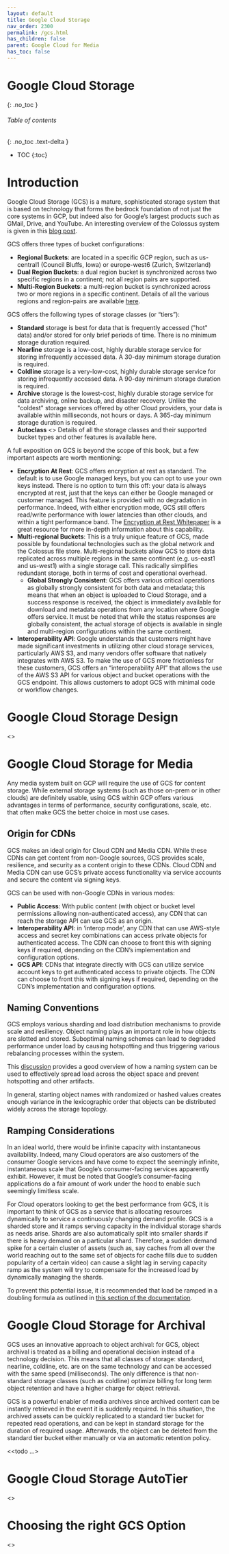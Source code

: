 ```yaml
---
layout: default
title: Google Cloud Storage
nav_order: 2300
permalink: /gcs.html
has_children: false
parent: Google Cloud for Media
has_toc: false
---
```

<!--
Copyright 2022 Google LLC

Licensed under the Apache License, Version 2.0 (the "License");
you may not use this file except in compliance with the License.
You may obtain a copy of the License at

    https://www.apache.org/licenses/LICENSE-2.0

Unless required by applicable law or agreed to in writing, software
distributed under the License is distributed on an "AS IS" BASIS,
WITHOUT WARRANTIES OR CONDITIONS OF ANY KIND, either express or implied.
See the License for the specific language governing permissions and
limitations under the License.
-->

# Google Cloud Storage
{: .no_toc }

###### Table of contents
{: .no_toc .text-delta }

- TOC
  {:toc}

# Introduction
Google Cloud Storage (GCS) is a mature, sophisticated storage system that is based
on technology that forms the bedrock foundation of not just the core systems in GCP,
but indeed also for Google’s largest products such as GMail, Drive, and YouTube.
An interesting overview of the Colossus system is given in this [blog post](https://cloud.google.com/blog/products/storage-data-transfer/a-peek-behind-colossus-googles-file-system).

GCS offers three types of bucket configurations:
* **Regional Buckets**: are located in a specific GCP region, such as us-central1 (Council Bluffs, Iowa) or europe-west6 (Zurich, Switzerland)
* **Dual Region Buckets**: a dual region bucket is synchronized across two specific regions in a continent; not all region pairs are supported.
* **Multi-Region Buckets**: a multi-region bucket is synchronized across two or more regions in a specific continent.
Details of all the various regions and region-pairs are available [here](https://cloud.google.com/storage/docs/locations).

GCS offers the following types of storage classes (or “tiers”):
* **Standard** storage is best for data that is frequently accessed ("hot" data) and/or stored for only brief periods of time. There is no minimum storage duration required.
* **Nearline** storage is a low-cost, highly durable storage service for storing infrequently accessed data. A 30-day minimum storage duration is required.
* **Coldline** storage is a very-low-cost, highly durable storage service for storing infrequently accessed data. A 90-day minimum storage duration is required.
* **Archive** storage is the lowest-cost, highly durable storage service for data archiving, online backup, and disaster recovery. Unlike the "coldest" storage services offered by other Cloud providers, your data is available within milliseconds, not hours or days. A 365-day minimum storage duration is required.
* **Autoclass** <<todo write about autoclass>>
Details of all the storage classes and their supported bucket types and other features is available here.

A full exposition on GCS is beyond the scope of this book, but a few important
aspects are worth mentioning:
* **Encryption At Rest**: GCS offers encryption at rest as standard. The default is to use Google managed keys, but you can opt to use your own keys instead. There is no option to turn this off: your data is always encrypted at rest, just that the keys can either be Google managed or customer managed. This feature is provided with no degradation in performance. Indeed, with either encryption mode, GCS still offers read/write performance with lower latencies than other clouds, and within a tight performance band. The [Encryption at Rest Whitepaper](https://cloud.google.com/security/encryption/default-encryption) is a great resource for more in-depth information about this capability.
* **Multi-regional Buckets**: This is a truly unique feature of GCS, made possible by foundational technologies such as the global network and the Colossus file store. Multi-regional buckets allow GCS to store data replicated across multiple regions in the same continent (e.g. us-east1 and us-west1) with a single storage call. This radically simplifies redundant storage, both in terms of cost and operational overhead.
  * **Global Strongly Consistent**: GCS offers various critical operations as globally strongly consistent for both data and metadata; this means that when an object is uploaded to Cloud Storage, and a success response is received, the object is immediately available for download and metadata operations from any location where Google offers service. It must be noted that while the status responses are globally consistent, the actual storage of objects is available in single and multi-region configurations within the same continent.
* **Interoperability API**: Google understands that customers might have made significant investments in utilizing other cloud storage services, particularly AWS S3, and many vendors offer software that natively integrates with AWS S3. To make the use of GCS more frictionless for these customers, GCS offers an “interoperability API” that allows the use of the AWS S3 API for various object and bucket operations with the GCS endpoint. This allows customers to adopt GCS with minimal code or workflow changes.

# Google Cloud Storage Design
<<todo>>

# Google Cloud Storage for Media
Any media system built on GCP will require the use of GCS for content storage.
While external storage systems (such as those on-prem or in other clouds) are
definitely usable, using GCS within GCP offers various advantages in terms of
performance, security configurations, scale, etc. that often make GCS the better
choice in most use cases.

## Origin for CDNs
GCS makes an ideal origin for Cloud CDN and Media CDN. While these CDNs can get
content from non-Google sources, GCS provides scale, resilience, and security
as a content origin to these CDNs. Cloud CDN and Media CDN can use GCS’s private
access functionality via service accounts and secure the content via signing keys.

GCS can be used with non-Google CDNs in various modes:
* **Public Access**: With public content (with object or bucket level permissions allowing non-authenticated access), any CDN that can reach the storage API can use GCS as an origin.
* **Interoperability API**: in ‘interop mode’, any CDN that can use AWS-style access and secret key combinations can access private objects for authenticated access. The CDN can choose to front this with signing keys if required, depending on the CDN’s implementation and configuration options.
* **GCS API**: CDNs that integrate directly with GCS can utilize service account keys to get authenticated access to private objects. The CDN can choose to front this with signing keys if required, depending on the CDN’s implementation and configuration options.

## Naming Conventions
GCS employs various sharding and load distribution mechanisms to provide scale
and resiliency. Object naming plays an important role in how objects are slotted
and stored. Suboptimal naming schemes can lead to degraded performance under load
by causing hotspotting and thus triggering various rebalancing processes within
the system.

This [discussion](https://cloud.google.com/storage/docs/request-rate#naming-convention) provides a good overview of how a naming system can be used to
effectively spread load across the object space and prevent hotspotting and other
artifacts.

In general, starting object names with randomized or hashed values creates enough
variance in the lexicographic order that objects can be distributed widely across
the storage topology.

## Ramping Considerations
In an ideal world, there would be infinite capacity with instantaneous availability.
Indeed, many Cloud operators are also customers of the consumer Google services
and have come to expect the seemingly infinite, instantaneous scale that Google’s
consumer-facing services apparently exhibit. However, it must be noted that
Google’s consumer-facing applications do a fair amount of work under the hood to
enable such seemingly limitless scale.

For Cloud operators looking to get the best performance from GCS, it is important
to think of GCS as a service that is allocating resources dynamically to service
a continuously changing demand profile. GCS is a sharded store and it ramps
serving capacity in the individual storage shards as needs arise. Shards are also
automatically split into smaller shards if there is heavy demand on a particular
shard. Therefore, a sudden demand spike for a certain cluster of assets (such
as, say caches from all over the world reaching out to the same set of objects
for cache fills due to sudden popularity of a certain video) can cause a slight
lag in serving capacity ramp as the system will try to compensate for the increased
load by dynamically managing the shards.

To prevent this potential issue, it is recommended that load be ramped in a
doubling formula as outlined in [this section of the documentation](https://cloud.google.com/storage/docs/request-rate). 

# Google Cloud Storage for Archival
GCS uses an innovative approach to object archival: for GCS, object archival is treated as a billing and operational decision instead of a technology decision. This means that all classes of storage: standard, nearline, coldline, etc. are on the same technology and can be accessed with the same speed (milliseconds). The only difference is that non-standard storage classes (such as coldline) optimize billing for long term object retention and have a higher charge for object retrieval.

GCS is a powerful enabler of media archives since archived content can be instantly retrieved in the event it is suddenly required. In this situation, the archived assets can be quickly replicated to a standard tier bucket for repeated read operations, and can be kept in standard storage for the duration of required usage. Afterwards, the object can be deleted from the standard tier bucket either manually or via an automatic retention policy.

<<todo ...>

# Google Cloud Storage AutoTier
<<todo>>

# Choosing the right GCS Option
<<todo>>






